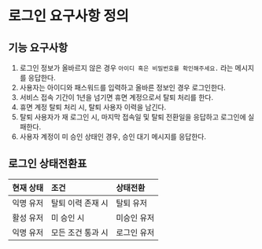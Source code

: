 # 로그인 요구사항 정의

## 기능 요구사항

1. 로그인 정보가 올바르지 않은 경우 `아이디 혹은 비밀번호를 확인해주세요.` 라는 메시지를 응답한다.
2. 사용자는 아이디와 패스워드를 입력하고 올바른 정보인 경우 로그인한다.
3. 서비스 접속 기간이 1년을 넘기면 휴면 계정으로서 탈퇴 처리를 한다.
4. 휴면 계정 탈퇴 처리 시, 탈퇴 사용자 이력을 남긴다.
5. 탈퇴 사용자가 재 로그인 시, 마지막 접속일 및 탈퇴 전환일을 응답하고 로그인에 실패한다.
6. 사용자 계정이 미 승인 상태인 경우, 승인 대기 메시지를 응답한다.

## 로그인 상태전환표

| **현재 상태** | **조건**     | **상태전환** |
|:----------|:-----------|:---------|
| 익명 유저     | 탈퇴 이력 존재 시 | 탈퇴 유저    |
| 활성 유저     | 미 승인 시     | 미승인 유저   |
| 익명 유저     | 모든 조건 통과 시 | 로그인 유저   |